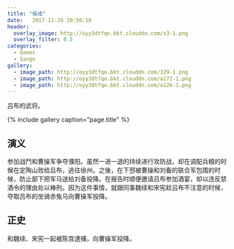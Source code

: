 ```yaml
---
title: "侯成"
date:   2017-11-26 20:56:18
header:
  overlay_image: http://oyy3dtfqo.bkt.clouddn.com/s3-1.png
  overlay_filter: 0.5
categories:
  - Games
  - Sango
gallery:
  - image_path: http://oyy3dtfqo.bkt.clouddn.com/329-1.png
  - image_path: http://oyy3dtfqo.bkt.clouddn.com/a172-1.png
  - image_path: http://oyy3dtfqo.bkt.clouddn.com/a126-1.png
---
```


吕布的武将。

{% include gallery caption="page.title" %}

## 演义

参加战鬥和曹操军争夺濮阳。虽然一进一退的持续进行攻防战，却在调配兵粮的时候在定陶山败给吕布，逃往徐州。之後，在下邳被曹操和刘备的联合军包围的时候，防止部下把军马送给刘备投降。在报告时顺便邀请吕布参加酒宴，却以违反禁酒令的理由处以棒刑。因为这件事情，就跟同事魏续和宋宪趁吕布不注意的时候，夺取吕布的坐骑赤兔马向曹操军投降。

## 正史

和魏续、宋宪一起被陈宫逮捕，向曹操军投降。